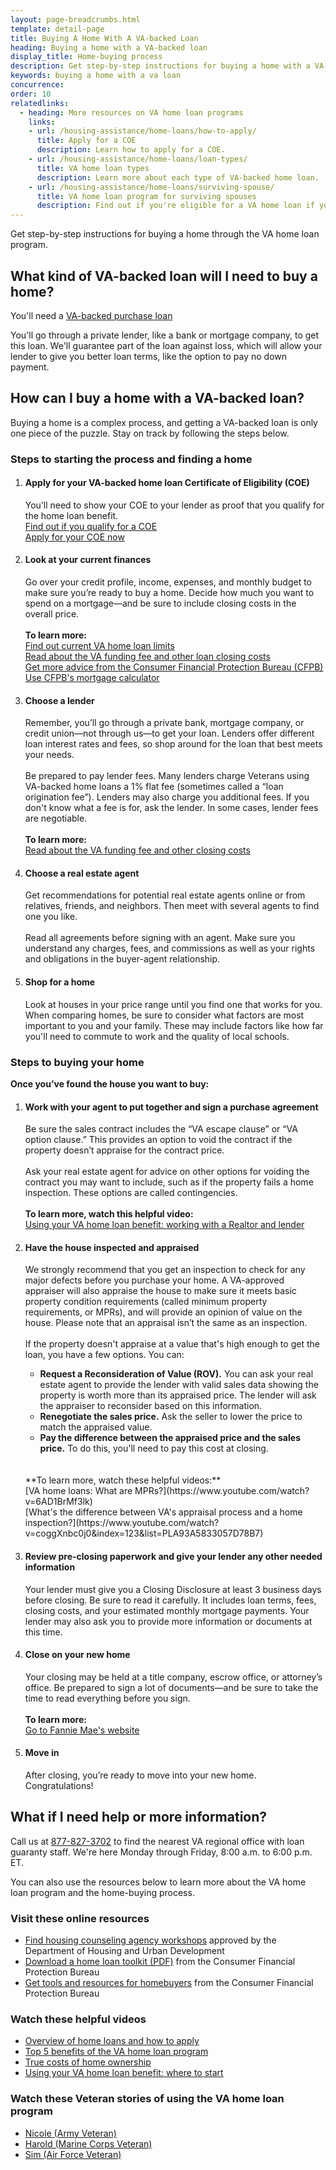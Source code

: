 ```yaml
---
layout: page-breadcrumbs.html
template: detail-page
title: Buying A Home With A VA-backed Loan
heading: Buying a home with a VA-backed loan
display_title: Home-buying process
description: Get step-by-step instructions for buying a home with a VA-backed loan. You'll get your loan through a private lender, like a bank or mortgage company. We'll guarantee part of the loan against loss, which will allow your lender to give you better loan terms.
keywords: buying a home with a va loan
concurrence: 
order: 10
relatedlinks:
  - heading: More resources on VA home loan programs
    links:
    - url: /housing-assistance/home-loans/how-to-apply/
      title: Apply for a COE
      description: Learn how to apply for a COE. 
    - url: /housing-assistance/home-loans/loan-types/
      title: VA home loan types
      description: Learn more about each type of VA-backed home loan.
    - url: /housing-assistance/home-loans/surviving-spouse/
      title: VA home loan program for surviving spouses
      description: Find out if you're eligible for a VA home loan if you're a surviving spouse.
---
```

<div class="va-introtext">

Get step-by-step instructions for buying a home through the VA home loan program.

</div>

## What kind of VA-backed loan will I need to buy a home?

You'll need a [VA-backed purchase loan](/housing-assistance/home-loans/loan-types/purchase-loan/)

You'll go through a private lender, like a bank or mortgage company, to get this loan. We'll guarantee part of the loan against loss, which will allow your lender to give you better loan terms, like the option to pay no down payment. <br>

## How can I buy a home with a VA-backed loan?

Buying a home is a complex process, and getting a VA-backed loan is only one piece of the puzzle. Stay on track by following the steps below.

### Steps to starting the process and finding a home

<ol class="process">
<li class="process-step list-one">

#### Apply for your VA-backed home loan Certificate of Eligibility (COE)

You’ll need to show your COE to your lender as proof that you qualify for the home loan benefit. 
<br>
[Find out if you qualify for a COE](/housing-assistance/home-loans/eligibility/) <br>
[Apply for your COE now](/housing-assistance/home-loans/how-to-apply/)

</li>

<li class="process-step list-two">

#### Look at your current finances

Go over your credit profile, income, expenses, and monthly budget to make sure you’re ready to buy a home. Decide how much you want to spend on a mortgage—and be sure to include closing costs in the overall price. 
<br>
<br>
**To learn more:** <br>
[Find out current VA home loan limits](/housing-assistance/home-loans/loan-limits/)<br>
[Read about the VA funding fee and other loan closing costs](/housing-assistance/home-loans/funding-fee-and-closing-costs/)<br>
[Get more advice from the Consumer Financial Protection Bureau (CFPB)](http://www.consumerfinance.gov/owning-a-home/process/prepare/)<br>
[Use CFPB's mortgage calculator](https://www.consumerfinance.gov/owning-a-home/loan-options/#loan-term-calculator)
</li>

<li class="process-step list-three">

#### Choose a lender

Remember, you’ll go through a private bank, mortgage company, or credit union—not through us—to get your loan. Lenders offer different loan interest rates and fees, so shop around for the loan that best meets your needs. 
<br>
<br>
Be prepared to pay lender fees. Many lenders charge Veterans using VA-backed home loans a 1% flat fee (sometimes called a “loan origination fee”). Lenders may also charge you additional fees. If you don't know what a fee is for, ask the lender. In some cases, lender fees are negotiable. 
<br>
<br>
**To learn more:** <br>
[Read about the VA funding fee and other closing costs](/housing-assistance/home-loans/funding-fee-and-closing-costs/)

</li>

<li class="process-step list-four">

#### Choose a real estate agent

Get recommendations for potential real estate agents online or from relatives, friends, and neighbors. Then meet with several agents to find one you like. 
<br>
<br>
Read all agreements before signing with an agent. Make sure you understand any charges, fees, and commissions as well as your rights and obligations in the buyer-agent relationship.

</li>

<li class="process-step list-five">

#### Shop for a home

Look at houses in your price range until you find one that works for you. When comparing homes, be sure to consider what factors are most important to you and your family. These may include factors like how far you'll need to commute to work and the quality of local schools.

</li>
</ol>

### Steps to buying your home

**Once you’ve found the house you want to buy:**

<ol class="process">
<li class="process-step list-one">

#### Work with your agent to put together and sign a purchase agreement

Be sure the sales contract includes the “VA escape clause” or “VA option clause.” This provides an option to void the contract if the property doesn’t appraise for the contract price. 
<br>
<br>
Ask your real estate agent for advice on other options for voiding the contract you may want to include, such as if the property fails a home inspection. These options are called contingencies.
<br>
<br>
**To learn more, watch this helpful video:** <br>
[Using your VA home loan benefit: working with a Realtor and lender](https://www.youtube.com/watch?v=80fG2XN47YI)

</li>

<li class="process-step list-two">

#### Have the house inspected and appraised

We strongly recommend that you get an inspection to check for any major defects before you purchase your home. A VA-approved appraiser will also appraise the house to make sure it meets basic property condition requirements (called minimum property requirements, or MPRs), and will provide an opinion of value on the house. Please note that an appraisal isn’t the same as an inspection. <br>
<br>
If the property doesn't appraise at a value that's high enough to get the loan, you have a few options. You can:<br>
- **Request a Reconsideration of Value (ROV).** You can ask your real estate agent to provide the lender with valid sales data showing the property is worth more than its appraised price. The lender will ask the appraiser to reconsider based on this information.
- **Renegotiate the sales price.** Ask the seller to lower the price to match the appraised value.
- **Pay the difference between the appraised price and the sales price.** To do this, you'll need to pay this cost at closing.
<br>
<br>
**To learn more, watch these helpful videos:** <br>
[VA home loans: What are MPRs?](https://www.youtube.com/watch?v=6AD1BrMf3lk)<br>
[What's the difference between VA's appraisal process and a home inspection?](https://www.youtube.com/watch?v=coggXnbc0j0&index=123&list=PLA93A5833057D78B7)

</li>

<li class="process-step list-three">

#### Review pre-closing paperwork and give your lender any other needed information

Your lender must give you a Closing Disclosure at least 3 business days before closing. Be sure to read it carefully. It includes loan terms, fees, closing costs, and your estimated monthly mortgage payments. Your lender may also ask you to provide more information or documents at this time.

</li>

<li class="process-step list-four">

#### Close on your new home

Your closing may be held at a title company, escrow office, or attorney’s office. Be prepared to sign a lot of documents—and be sure to take the time to read everything before you sign.
<br>
<br>
**To learn more:** <br>
[Go to Fannie Mae's website](https://knowyouroptions.com/buy-overview/buying-process/close-on-your-home)

</li>

<li class="process-step list-five">

#### Move in

After closing, you’re ready to move into your new home. Congratulations!  

</li>
</ol>

## What if I need help or more information?

Call us at <a href="tel:+18778273702">877-827-3702</a> to find the nearest VA regional office with loan guaranty staff. We're here Monday through Friday, 8:00 a.m. to 6:00 p.m. ET.

You can also use the resources below to learn more about the VA home loan program and the home-buying process.

### Visit these online resources

- [Find housing counseling agency workshops](http://www.hud.gov/offices/hsg/sfh/hcc/hcs.cfm?weblistaction=summary) approved by the Department of Housing and Urban Development
- [Download a home loan toolkit (PDF)](http://files.consumerfinance.gov/f/201503_cfpb_your-home-loan-toolkit-web.pdf) from the Consumer Financial Protection Bureau
- [Get tools and resources for homebuyers](https://www.consumerfinance.gov/owning-a-home/) from the Consumer Financial Protection Bureau

### Watch these helpful videos

- [Overview of home loans and how to apply](https://www.youtube.com/watch?v=h3gR_BmMP7A)
- [Top 5 benefits of the VA home loan program](https://www.youtube.com/watch?v=xbjYFpyMxu0&feature=youtu.be)
- [True costs of home ownership](https://www.youtube.com/watch?v=vYr5QVwL1Ow&list=PLA93A5833057D78B7&index=7)
- [Using your VA home loan benefit: where to start](https://www.youtube.com/watch?v=5PJ7I_4hHMQ&pbjreload=10)

### Watch these Veteran stories of using the VA home loan program

- [Nicole (Army Veteran)](https://www.youtube.com/watch?v=WbsuZrEmkbk)
- [Harold (Marine Corps Veteran)](https://www.youtube.com/watch?v=-oePe-5RQqI)
- [Sim (Air Force Veteran)](https://www.youtube.com/watch?v=HbXNBF7qQS0&feature=youtu.be)
